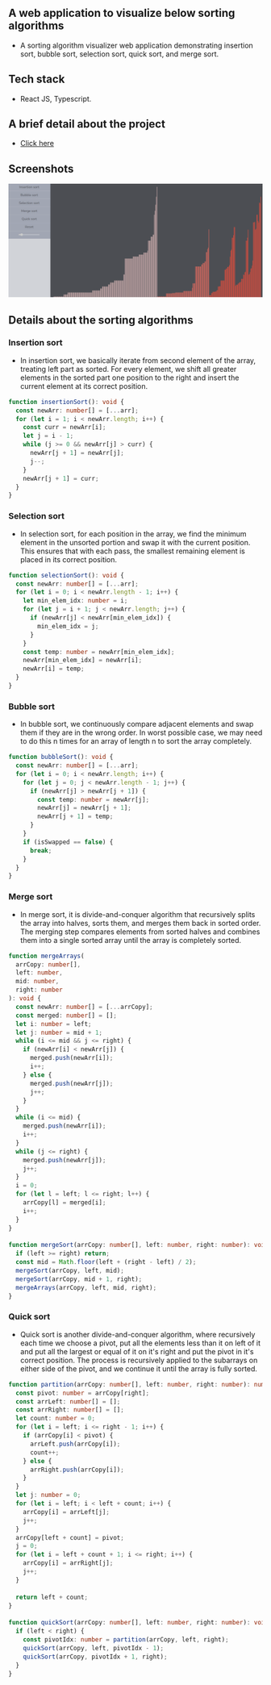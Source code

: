 ## A web application to visualize below sorting algorithms

- A sorting algorithm visualizer web application demonstrating insertion sort, bubble sort, selection sort, quick sort, and merge sort.

## Tech stack

- React JS, Typescript.

## A brief detail about the project

- [Click here](https://www.linkedin.com/feed/update/urn:li:activity:7323577662751309824/)

## Screenshots



![Alt text](./screenshots/sorting-visualizer-2.png)

## Details about the sorting algorithms

### Insertion sort

- In insertion sort, we basically iterate from second element of the array, treating left part as sorted. For every element, we shift all greater elements in the sorted part one position to the right and insert the current element at its correct position.

```ts
function insertionSort(): void {
  const newArr: number[] = [...arr];
  for (let i = 1; i < newArr.length; i++) {
    const curr = newArr[i];
    let j = i - 1;
    while (j >= 0 && newArr[j] > curr) {
      newArr[j + 1] = newArr[j];
      j--;
    }
    newArr[j + 1] = curr;
  }
}
```

### Selection sort

- In selection sort, for each position in the array, we find the minimum element in the unsorted portion and swap it with the current position. This ensures that with each pass, the smallest remaining element is placed in its correct position.

```ts
function selectionSort(): void {
  const newArr: number[] = [...arr];
  for (let i = 0; i < newArr.length - 1; i++) {
    let min_elem_idx: number = i;
    for (let j = i + 1; j < newArr.length; j++) {
      if (newArr[j] < newArr[min_elem_idx]) {
        min_elem_idx = j;
      }
    }
    const temp: number = newArr[min_elem_idx];
    newArr[min_elem_idx] = newArr[i];
    newArr[i] = temp;
  }
}
```

### Bubble sort

- In bubble sort, we continuously compare adjacent elements and swap them if they are in the wrong order. In worst possible case, we may need to do this n times for an array of length n to sort the array completely.

```ts
function bubbleSort(): void {
  const newArr: number[] = [...arr];
  for (let i = 0; i < newArr.length; i++) {
    for (let j = 0; j < newArr.length - 1; j++) {
      if (newArr[j] > newArr[j + 1]) {
        const temp: number = newArr[j];
        newArr[j] = newArr[j + 1];
        newArr[j + 1] = temp;
      }
    }
    if (isSwapped == false) {
      break;
    }
  }
}
```

### Merge sort

- In merge sort, it is divide-and-conquer algorithm that recursively splits the array into halves, sorts them, and merges them back in sorted order. The merging step compares elements from sorted halves and combines them into a single sorted array until the array is completely sorted.

```ts
function mergeArrays(
  arrCopy: number[],
  left: number,
  mid: number,
  right: number
): void {
  const newArr: number[] = [...arrCopy];
  const merged: number[] = [];
  let i: number = left;
  let j: number = mid + 1;
  while (i <= mid && j <= right) {
    if (newArr[i] < newArr[j]) {
      merged.push(newArr[i]);
      i++;
    } else {
      merged.push(newArr[j]);
      j++;
    }
  }
  while (i <= mid) {
    merged.push(newArr[i]);
    i++;
  }
  while (j <= right) {
    merged.push(newArr[j]);
    j++;
  }
  i = 0;
  for (let l = left; l <= right; l++) {
    arrCopy[l] = merged[i];
    i++;
  }
}

function mergeSort(arrCopy: number[], left: number, right: number): void {
  if (left >= right) return;
  const mid = Math.floor(left + (right - left) / 2);
  mergeSort(arrCopy, left, mid);
  mergeSort(arrCopy, mid + 1, right);
  mergeArrays(arrCopy, left, mid, right);
}
```

### Quick sort

- Quick sort is another divide-and-conquer algorithm, where recursively each time we choose a pivot, put all the elements less than it on left of it and put all the largest or equal of it on it's right and put the pivot in it's correct position. The process is recursively applied to the subarrays on either side of the pivot, and we continue it until the array is fully sorted.

```ts
function partition(arrCopy: number[], left: number, right: number): number {
  const pivot: number = arrCopy[right];
  const arrLeft: number[] = [];
  const arrRight: number[] = [];
  let count: number = 0;
  for (let i = left; i <= right - 1; i++) {
    if (arrCopy[i] < pivot) {
      arrLeft.push(arrCopy[i]);
      count++;
    } else {
      arrRight.push(arrCopy[i]);
    }
  }
  let j: number = 0;
  for (let i = left; i < left + count; i++) {
    arrCopy[i] = arrLeft[j];
    j++;
  }
  arrCopy[left + count] = pivot;
  j = 0;
  for (let i = left + count + 1; i <= right; i++) {
    arrCopy[i] = arrRight[j];
    j++;
  }

  return left + count;
}

function quickSort(arrCopy: number[], left: number, right: number): void {
  if (left < right) {
    const pivotIdx: number = partition(arrCopy, left, right);
    quickSort(arrCopy, left, pivotIdx - 1);
    quickSort(arrCopy, pivotIdx + 1, right);
  }
}
```
